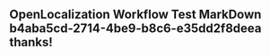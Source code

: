 <properties
ms.topic="hero-topic"
ms.test1="hero-topic"
ms.test2="test"/>

## OpenLocalization Workflow Test MarkDown b4aba5cd-2714-4be9-b8c6-e35dd2f8deea thanks!
